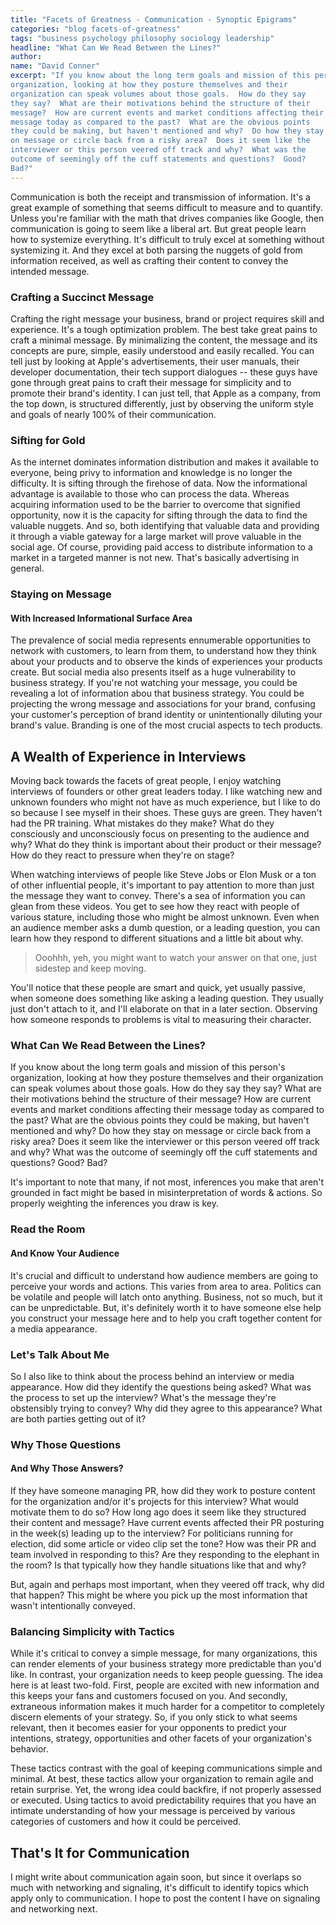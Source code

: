 ```yaml
---
title: "Facets of Greatness - Communication - Synoptic Epigrams"
categories: "blog facets-of-greatness"
tags: "business psychology philosophy sociology leadership"
headline: "What Can We Read Between the Lines?"
author:
name: "David Conner"
excerpt: "If you know about the long term goals and mission of this person's
organization, looking at how they posture themselves and their
organization can speak volumes about those goals.  How do they say
they say?  What are their motivations behind the structure of their
message?  How are current events and market conditions affecting their
message today as compared to the past?  What are the obvious points
they could be making, but haven't mentioned and why?  Do how they stay
on message or circle back from a risky area?  Does it seem like the
interviewer or this person veered off track and why?  What was the
outcome of seemingly off the cuff statements and questions?  Good?
Bad?"
---
```


Communication is both the receipt and transmission of information.
It's a great example of something that seems difficult to measure and
to quantify.  Unless you're familiar with the math that drives
companies like Google, then communication is going to seem like a
liberal art.  But great people learn how to systemize everything.
It's difficult to truly excel at something without systemizing it.
And they excel at both parsing the nuggets of gold from information
received, as well as crafting their content to convey the intended
message.

### Crafting a Succinct Message

Crafting the right message your business, brand or project requires
skill and experience.  It's a tough optimization problem.  The best
take great pains to craft a minimal message.  By minimalizing the
content, the message and its concepts are pure, simple, easily
understood and easily recalled.  You can tell just by looking at
Apple's advertisements, their user manuals, their developer
documentation, their tech support dialogues -- these guys have gone
through great pains to craft their message for simplicity and to
promote their brand's identity.  I can just tell, that Apple as a
company, from the top down, is structured differently, just by
observing the uniform style and goals of nearly 100% of their
communication.

### Sifting for Gold

As the internet dominates information distribution and makes it
available to everyone, being privy to information and knowledge is no
longer the difficulty.  It is sifting through the firehose of data.
Now the informational advantage is available to those who can process
the data. Whereas acquiring information used to be the barrier to
overcome that signified opportunity, now it is the capacity for
sifting through the data to find the valuable nuggets. And so, both
identifying that valuable data and providing it through a viable
gateway for a large market will prove valuable in the social age.
Of course, providing paid access to distribute information to a market
in a targeted manner is not new.  That's basically advertising in
general.

### Staying on Message

#### With Increased Informational Surface Area

The prevalence of social media represents ennumerable opportunities to
network with customers, to learn from them, to understand how they
think about your products and to observe the kinds of experiences your
products create.  But social media also presents itself as a huge
vulnerability to business strategy.  If you're not watching your
message, you could be revealing a lot of information abou that
business strategy.  You could be projecting the wrong message and
associations for your brand, confusing your customer's perception of
brand identity or unintentionally diluting your brand's value.
Branding is one of the most crucial aspects to tech products.

## A Wealth of Experience in Interviews

Moving back towards the facets of great people, I enjoy watching
interviews of founders or other great leaders today.  I like watching
new and unknown founders who might not have as much experience, but I
like to do so because I see myself in their shoes.  These guys are
green.  They haven't had the PR training.  What mistakes do they make?
What do they consciously and unconsciously focus on presenting to the
audience and why?  What do they think is important about their product
or their message?  How do they react to pressure when they're on
stage?

When watching interviews of people like Steve Jobs or Elon Musk or a
ton of other influential people, it's important to pay attention to
more than just the message they want to convey.  There's a sea of
information you can glean from these videos.  You get to see how they
react with people of various stature, including those who might be
almost unknown.  Even when an audience member asks a dumb question, or
a leading question, you can learn how they respond to different
situations and a little bit about why.

> Ooohhh, yeh, you might want to watch your answer on that one, just
> sidestep and keep moving.

You'll notice that these people are smart and quick, yet usually
passive, when someone does something like asking a leading question.
They usually just don't attach to it, and I'll elaborate on that in a
later section.  Observing how someone responds to problems is vital to
measuring their character.

### What Can We Read Between the Lines?

If you know about the long term goals and mission of this person's
organization, looking at how they posture themselves and their
organization can speak volumes about those goals.  How do they say
they say?  What are their motivations behind the structure of their
message?  How are current events and market conditions affecting their
message today as compared to the past?  What are the obvious points
they could be making, but haven't mentioned and why?  Do how they stay
on message or circle back from a risky area?  Does it seem like the
interviewer or this person veered off track and why?  What was the
outcome of seemingly off the cuff statements and questions?  Good?
Bad?

It's important to note that many, if not most, inferences you make
that aren't grounded in fact might be based in misinterpretation of
words & actions. So properly weighting the inferences you draw is key.

### Read the Room

#### And Know Your Audience

It's crucial and difficult to understand how audience members are
going to perceive your words and actions.  This varies from area to
area.  Politics can be volatile and people will latch onto anything.
Business, not so much, but it can be unpredictable.  But, it's
definitely worth it to have someone else help you construct your
message here and to help you craft together content for a media
appearance.

### Let's Talk About Me

So I also like to think about the process behind an interview or media
appearance.  How did they identify the questions being asked?  What
was the process to set up the interview?  What's the message they're
obstensibly trying to convey?  Why did they agree to this appearance?
What are both parties getting out of it?

### Why Those Questions

#### And Why Those Answers?

If they have someone managing PR, how did they work to posture content
for the organization and/or it's projects for this interview?  What
would motivate them to do so?  How long ago does it seem like they
structured their content and message?  Have current events affected
their PR posturing in the week(s) leading up to the interview?  For
politicians running for election, did some article or video clip set
the tone?  How was their PR and team involved in responding to this?
Are they responding to the elephant in the room?  Is that typically
how they handle situations like that and why?

But, again and perhaps most important, when they veered off track, why
did that happen?  This might be where you pick up the most information
that wasn't intentionally conveyed.

### Balancing Simplicity with Tactics

While it's critical to convey a simple message, for many
organizations, this can render elements of your business strategy more
predictable than you'd like.  In contrast, your organization needs to
keep people guessing.  The idea here is at least two-fold.  First,
people are excited with new information and this keeps your fans and
customers focused on you.  And secondly, extraneous information makes
it much harder for a competitor to completely discern elements of your
strategy.  So, if you only stick to what seems relevant, then it
becomes easier for your opponents to predict your intentions,
strategy, opportunities and other facets of your organization's
behavior.

These tactics contrast with the goal of keeping communications simple
and minimal. At best, these tactics allow your organization to remain
agile and retain surprise.  Yet, the wrong idea could backfire, if not
properly assessed or executed.  Using tactics to avoid predictability
requires that you have an intimate understanding of how your message
is perceived by various categories of customers and how it could be
perceived.

## That's It for Communication

I might write about communication again soon, but since it overlaps so
much with networking and signaling, it's difficult to identify topics
which apply only to communication. I hope to post the content I have
on signaling and networking next.
